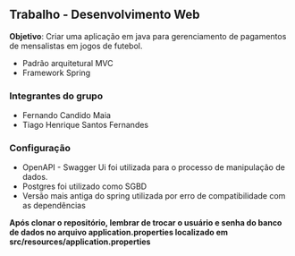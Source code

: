 
## Trabalho - Desenvolvimento Web

**Objetivo**: Criar uma aplicação em java para gerenciamento de pagamentos de mensalistas em jogos de futebol.

- Padrão arquitetural MVC
- Framework Spring

### Integrantes do grupo
- Fernando Candido Maia
- Tiago Henrique Santos Fernandes

### Configuração
- OpenAPI - Swagger Ui foi utilizada para o processo de manipulação de dados.
- Postgres foi utilizado como SGBD
- Versão mais antiga do spring utilizada por erro de compatibilidade com as dependências

**Após clonar o repositório, lembrar de trocar o usuário e senha do banco de dados no arquivo application.properties localizado em src/resources/application.properties**
